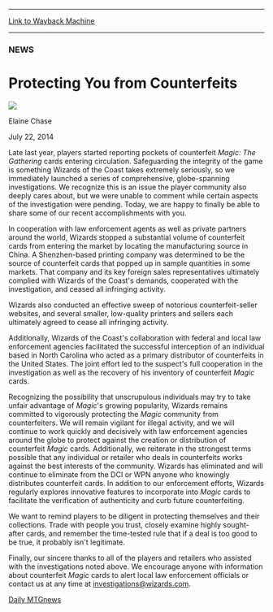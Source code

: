 
---
[Link to Wayback Machine](https://web.archive.org/web/20140730075726/http://magic.wizards.com/en/articles/archive/protecting-you-counterfeits-2014-07-22)

[_metadata_:description]:- "Some of our recent accomplishments safeguarding the integrity of the game."
[_metadata_:generator]:- "Drupal 7 (http://drupal.org)"
[_metadata_:node]:- "253571"
[_metadata_:publish_date]:- "2014-07-22"
[_metadata_:source]:- "div-main"
[_metadata_:title]:- "Protecting You from Counterfeits"
[_metadata_:wayback_capture_timestamp]:- "2014-07-30 07:57:26"
[_metadata_:wayback_raw_url]:- "https://web.archive.org/web/20140730075726id_/http://magic.wizards.com/en/articles/archive/protecting-you-counterfeits-2014-07-22"
[_metadata_:wayback_url]:- "http://magic.wizards.com/en/articles/archive/protecting-you-counterfeits-2014-07-22"
---





### NEWS


Protecting You from Counterfeits
================================



![](https://media.magic.wizards.com/styles/auth_small/public/images/person/authorpic_elainechase.jpg)

Elaine Chase




July 22, 2014
 







Late last year, players started reporting pockets of counterfeit *Magic: The Gathering* cards entering circulation. Safeguarding the integrity of the game is something Wizards of the Coast takes extremely seriously, so we immediately launched a series of comprehensive, globe-spanning investigations. We recognize this is an issue the player community also deeply cares about, but we were unable to comment while certain aspects of the investigation were pending. Today, we are happy to finally be able to share some of our recent accomplishments with you.



In cooperation with law enforcement agents as well as private partners around the world, Wizards stopped a substantial volume of counterfeit cards from entering the market by locating the manufacturing source in China. A Shenzhen-based printing company was determined to be the source of counterfeit cards that popped up in sample quantities in some markets. That company and its key foreign sales representatives ultimately complied with Wizards of the Coast's demands, cooperated with the investigation, and ceased all infringing activity.



Wizards also conducted an effective sweep of notorious counterfeit-seller websites, and several smaller, low-quality printers and sellers each ultimately agreed to cease all infringing activity.



Additionally, Wizards of the Coast's collaboration with federal and local law enforcement agencies facilitated the successful interception of an individual based in North Carolina who acted as a primary distributor of counterfeits in the United States. The joint effort led to the suspect's full cooperation in the investigation as well as the recovery of his inventory of counterfeit *Magic* cards.



Recognizing the possibility that unscrupulous individuals may try to take unfair advantage of *Magic*'s growing popularity, Wizards remains committed to vigorously protecting the *Magic* community from counterfeiters. We will remain vigilant for illegal activity, and we will continue to work quickly and decisively with law enforcement agencies around the globe to protect against the creation or distribution of counterfeit *Magic* cards. Additionally, we reiterate in the strongest terms possible that any individual or retailer who deals in counterfeits works against the best interests of the community. Wizards has eliminated and will continue to eliminate from the DCI or WPN anyone who knowingly distributes counterfeit cards. In addition to our enforcement efforts, Wizards regularly explores innovative features to incorporate into *Magic* cards to facilitate the verification of authenticity and curb future counterfeiting.



We want to remind players to be diligent in protecting themselves and their collections. Trade with people you trust, closely examine highly sought-after cards, and remember the time-tested rule that if a deal is too good to be true, it probably isn't legitimate.



Finally, our sincere thanks to all of the players and retailers who assisted with the investigations noted above. We encourage anyone with information about counterfeit *Magic* cards to alert local law enforcement officials or contact us at any time at [investigations@wizards.com](mailto:investigations@wizards.com).


[Daily MTG](/en/tags/daily-mtg)[news](/en/tags/news)





 
 


  







